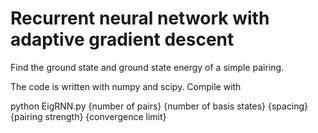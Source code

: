 # Recurrent neural network with adaptive gradient descent

Find the ground state and ground state energy of a simple pairing.

The code is written with numpy and scipy. Compile with

python EigRNN.py {number of pairs} {number of basis states} {spacing} {pairing strength} {convergence limit}
